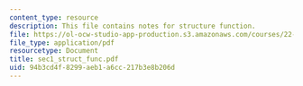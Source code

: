 ```yaml
---
content_type: resource
description: This file contains notes for structure function.
file: https://ol-ocw-studio-app-production.s3.amazonaws.com/courses/22-38-probability-and-its-applications-to-reliability-quality-control-and-risk-assessment-fall-2005/94b3cd4f8299aeb1a6cc217b3e8b206d_sec1_struct_func.pdf
file_type: application/pdf
resourcetype: Document
title: sec1_struct_func.pdf
uid: 94b3cd4f-8299-aeb1-a6cc-217b3e8b206d
---
```

